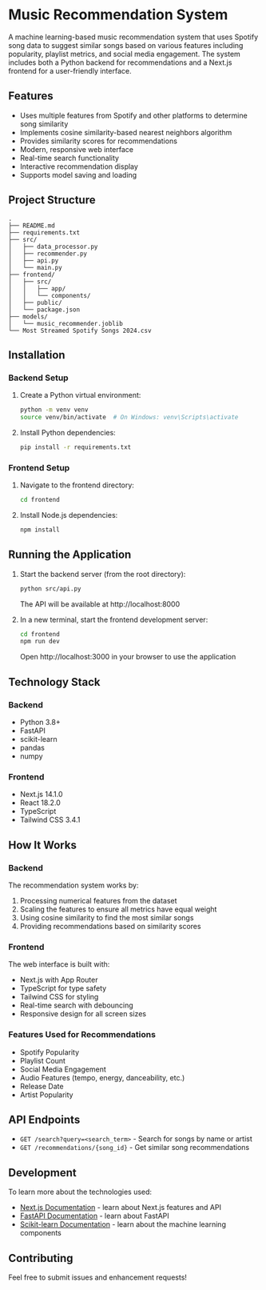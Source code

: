 # Music Recommendation System

A machine learning-based music recommendation system that uses Spotify song data to suggest similar songs based on various features including popularity, playlist metrics, and social media engagement. The system includes both a Python backend for recommendations and a Next.js frontend for a user-friendly interface.

## Features

- Uses multiple features from Spotify and other platforms to determine song similarity
- Implements cosine similarity-based nearest neighbors algorithm
- Provides similarity scores for recommendations
- Modern, responsive web interface
- Real-time search functionality
- Interactive recommendation display
- Supports model saving and loading

## Project Structure

```
.
├── README.md
├── requirements.txt
├── src/
│   ├── data_processor.py
│   ├── recommender.py
│   ├── api.py
│   └── main.py
├── frontend/
│   ├── src/
│   │   ├── app/
│   │   └── components/
│   ├── public/
│   └── package.json
├── models/
│   └── music_recommender.joblib
└── Most Streamed Spotify Songs 2024.csv
```

## Installation

### Backend Setup

1. Create a Python virtual environment:
   ```bash
   python -m venv venv
   source venv/bin/activate  # On Windows: venv\Scripts\activate
   ```

2. Install Python dependencies:
   ```bash
   pip install -r requirements.txt
   ```

### Frontend Setup

1. Navigate to the frontend directory:
   ```bash
   cd frontend
   ```

2. Install Node.js dependencies:
   ```bash
   npm install
   ```

## Running the Application

1. Start the backend server (from the root directory):
   ```bash
   python src/api.py
   ```
   The API will be available at http://localhost:8000

2. In a new terminal, start the frontend development server:
   ```bash
   cd frontend
   npm run dev
   ```
   Open http://localhost:3000 in your browser to use the application

## Technology Stack

### Backend
- Python 3.8+
- FastAPI
- scikit-learn
- pandas
- numpy

### Frontend
- Next.js 14.1.0
- React 18.2.0
- TypeScript
- Tailwind CSS 3.4.1

## How It Works

### Backend

The recommendation system works by:
1. Processing numerical features from the dataset
2. Scaling the features to ensure all metrics have equal weight
3. Using cosine similarity to find the most similar songs
4. Providing recommendations based on similarity scores

### Frontend

The web interface is built with:
- Next.js with App Router
- TypeScript for type safety
- Tailwind CSS for styling
- Real-time search with debouncing
- Responsive design for all screen sizes

### Features Used for Recommendations

- Spotify Popularity
- Playlist Count
- Social Media Engagement
- Audio Features (tempo, energy, danceability, etc.)
- Release Date
- Artist Popularity

## API Endpoints

- `GET /search?query=<search_term>` - Search for songs by name or artist
- `GET /recommendations/{song_id}` - Get similar song recommendations

## Development

To learn more about the technologies used:

- [Next.js Documentation](https://nextjs.org/docs) - learn about Next.js features and API
- [FastAPI Documentation](https://fastapi.tiangolo.com/) - learn about FastAPI
- [Scikit-learn Documentation](https://scikit-learn.org/) - learn about the machine learning components

## Contributing

Feel free to submit issues and enhancement requests! 